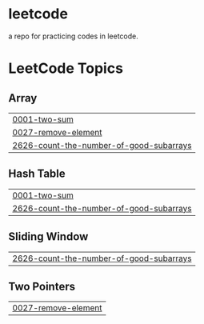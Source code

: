 # leetcode
a repo for practicing codes in leetcode.

<!---LeetCode Topics Start-->
# LeetCode Topics
## Array
|  |
| ------- |
| [0001-two-sum](https://github.com/XuchenSun/leetcode/tree/master/0001-two-sum) |
| [0027-remove-element](https://github.com/XuchenSun/leetcode/tree/master/0027-remove-element) |
| [2626-count-the-number-of-good-subarrays](https://github.com/XuchenSun/leetcode/tree/master/2626-count-the-number-of-good-subarrays) |
## Hash Table
|  |
| ------- |
| [0001-two-sum](https://github.com/XuchenSun/leetcode/tree/master/0001-two-sum) |
| [2626-count-the-number-of-good-subarrays](https://github.com/XuchenSun/leetcode/tree/master/2626-count-the-number-of-good-subarrays) |
## Sliding Window
|  |
| ------- |
| [2626-count-the-number-of-good-subarrays](https://github.com/XuchenSun/leetcode/tree/master/2626-count-the-number-of-good-subarrays) |
## Two Pointers
|  |
| ------- |
| [0027-remove-element](https://github.com/XuchenSun/leetcode/tree/master/0027-remove-element) |
<!---LeetCode Topics End-->